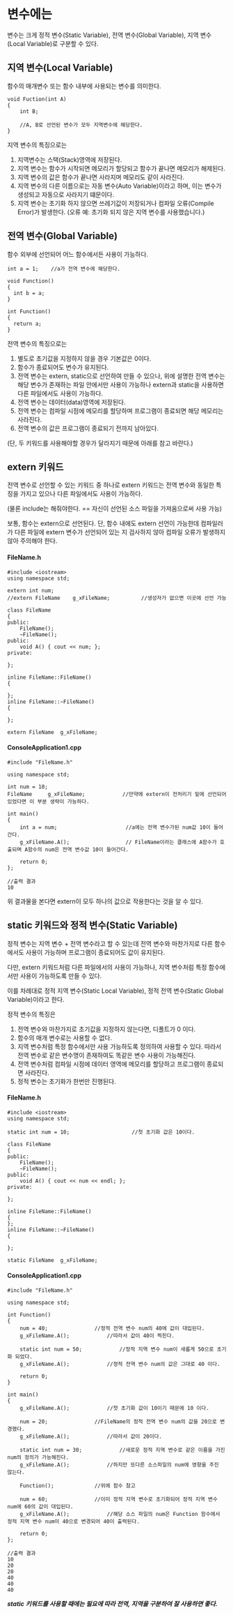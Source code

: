 # 변수에는
변수는 크게 정적 변수(Static Variable), 전역 변수(Global Variable), 지역 변수(Local Variable)로 구분할 수 있다.

## 지역 변수(Local Variable)
함수의 매개변수 또는 함수 내부에 사용되는 변수를 의미한다.

```
void Fuction(int A)    
{
    int B;

    //A, B로 선언된 변수가 모두 지역변수에 해당한다.
}
```

지역 변수의 특징으로는

1. 지역변수는 스택(Stack)영역에 저장된다.
2. 지역 변수는 함수가 시작되면 메모리가 할당되고 함수가 끝나면 메모리가 해제된다.
3. 지역 변수의 값은 함수가 끝나면 사라지며 메모리도 같이 사라진다.
4. 지역 변수의 다른 이름으로는 자동 변수(Auto Variable)이라고 하며, 이는 변수가 생성되고 자동으로 사라지기 떄문이다.
5. 지역 변수는 초기화 하지 않으면 쓰레기값이 저장되거나 컴파일 오류(Compile Error)가 발생한다. (오류 예: 초기화 되지 않은 지역 변수를 사용했습니다.)

## 전역 변수(Global Variable)
함수 외부에 선언되어 어느 함수에서든 사용이 가능하다.

```
int a = 1;    //a가 전역 변수에 해당한다.

void Function()
{
  int b = a;
}

int Function()
{
  return a;
}
```

전역 변수의 특징으로는

1. 별도로 초기값을 지정하지 않을 경우 기본값은 0이다.
2. 함수가 종료되어도 변수가 유지된다.
3. 전역 변수는 extern, static으로 선언하여 만들 수 있으나, 위에 설명한 전역 변수는 해당 변수가 존재하는 파일 안에서만 사용이 가능하나 extern과 static을 사용하면 다른 파일에서도 사용이 가능하다.
4. 전역 변수는 데이터(data)영역에 저장된다.
5. 전역 변수는 컴파일 시점에 메모리를 할당하며 프로그램이 종료되면 해당 메모리는 사라진다.
6. 전역 변수의 값은 프로그램이 종료되기 전까지 남아있다.

(단, 두 키워드를 사용해야할 경우가 달라지기 때문에 아래를 참고 바란다.)

## extern 키워드
전역 변수로 선언할 수 있는 키워드 중 하나로 extern 키워드는 전역 변수와 동일한 특징을 가지고 있으나 다른 파일에서도 사용이 가능하다. 

(물론 include는 해줘야한다. == 자신이 선언된 소스 파일을 가져옴으로써 사용 가능)

보통, 함수는 extern으로 선언된다.
단, 함수 내에도 extern 선언이 가능한데 컴파일러가 다른 파일에 extern 변수가 선언되어 있는 지 검사하지 않아 컴파일 오류가 발생하지 않아 주의해야 한다.

#### FileName.h
```
#include <iostream>
using namespace std;

extern int num;                 
//extern FileName	 g_xFileName;          //생성자가 없으면 이곳에 선언 가능

class FileName
{
public:
	FileName();
	~FileName();
public:
	void A() { cout << num; };
private:

};

inline FileName::FileName()
{

};
inline FileName::~FileName()
{

};

extern FileName	 g_xFileName;
```

#### ConsoleApplication1.cpp
```
#include "FileName.h"

using namespace std;

int num = 10;
FileName	 g_xFileName;            //만약에 extern이 전처리기 밑에 선언되어 있었다면 이 부분 생략이 가능하다. 

int main()
{
	int a = num;                      //a에는 전역 변수가된 num값 10이 들어간다.
	g_xFileName.A();                  // FileName이라는 클래스에 A함수가 호출되며 A함수의 num은 전역 변수값 10이 들어간다.

	return 0;
};
```

```
//출력 결과
10
```

위 결과물을 본다면 extern이 모두 하나의 값으로 작용한다는 것을 알 수 있다.

## static 키워드와 정적 변수(Static Variable)
정적 변수는 지역 변수 + 전역 변수라고 할 수 있는데 전역 변수와 마찬가지로 다른 함수에서도 사용이 가능하며 프로그램이 종료되어도 값이 유지된다.

다만, extern 키워드처럼 다른 파일에서의 사용이 가능하나, 지역 변수처럼 특정 함수에서만 사용이 가능하도록 만들 수 있다. 

이를 차례대로 정적 지역 변수(Static Local Variable), 정적 전역 변수(Static Global Variable)이라고 한다.

정적 변수의 특징은

1. 전역 변수와 마찬가지로 초기값을 지정하지 않는다면, 디폴트가 0 이다.
2. 함수의 매개 변수로는 사용할 수 없다.
3. 지역 변수처럼 특정 함수에서만 사용 가능하도록 정의하여 사용할 수 있다. 따라서 전역 변수로 같은 변수명이 존재하여도 똑같은 변수 사용이 가능해진다.
4. 전역 변수처럼 컴파일 시점에 데이터 영역에 메모리를 할당하고 프로그램이 종료되면 사라진다.
5. 정적 변수는 초기화가 한번만 진행된다.

#### FileName.h
```
#include <iostream>
using namespace std;

static int num = 10;					//첫 초기화 값은 10이다.

class FileName
{
public:
	FileName();
	~FileName();
public:
	void A() { cout << num << endl; };
private:

};

inline FileName::FileName()
{
};
inline FileName::~FileName()
{

};

static FileName	 g_xFileName;
```

#### ConsoleApplication1.cpp
```
#include "FileName.h"

using namespace std;

int Function()
{
	num = 40;				//정적 전역 변수 num의 40에 값이 대입된다.
	g_xFileName.A();			//따라서 값이 40이 찍힌다.

	static int num = 50;			//정적 지역 변수 num이 새롭게 50으로 초기화 되었다.
	g_xFileName.A();			//정적 전역 변수 num의 값은 그대로 40 이다.

	return 0;
}

int main()
{
	g_xFileName.A();			//첫 초기화 값이 10이기 때문에 10 이다.

	num = 20;				//FileName의 정적 전역 변수 num의 값을 20으로 변경했다.
	g_xFileName.A();			//따라서 값이 20이다.
	
	static int num = 30;			//새로운 정적 지역 변수로 같은 이름을 가진 num의 정의가 가능해진다. 
	g_xFileName.A();			//하지만 또다른 소스파일의 num에 영향을 주진 않는다.

	Function();				//위에 함수 참고
	
	num = 60;				//이미 정적 지역 변수로 초기화되어 정적 지역 변수 num에 60의 값이 대입된다.
	g_xFileName.A();			//해당 소스 파일의 num은 Function 함수에서 정적 지역 변수 num이 40으로 변경되어 40이 출력된다.

	return 0;
};
```

```
//출력 결과
10
20
20
40
40
40
```
***static 키워드를 사용할 때에는 필요에 따라 전역, 지역을 구분하여 잘 사용하면 좋다.***



